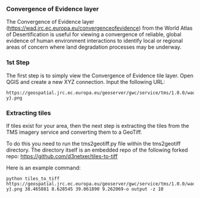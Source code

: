 ### Convergence of Evidence layer
The Convergence of Evidence layer (https://wad.jrc.ec.europa.eu/convergenceofevidence) from the World Atlas of Desertification is useful for viewing a convergence of reliable, global evidence of human environment interactions to identify local or regional areas of concern where land degradation processes may be underway.

### 1st Step
The first step is to simply view the Convergence of Evidence tile layer. Open QGIS and create a new XYZ connection. Input the following URL:

```
https://geospatial.jrc.ec.europa.eu/geoserver/gwc/service/tms/1.0.0/wad:sumKeyissues_14_20170428@EPSG:900913@png/{z}/{x}/{-y}.png
```

### Extracting tiles
If tiles exist for your area, then the next step is extracting the tiles from the TMS imagery service and converting them to a GeoTiff.

To do this you need to run the tms2geotiff.py file within the tms2geotiff directory. The directory itself is an embedded repo of the following forked repo: https://github.com/d3netxer/tiles-to-tiff

Here is an example command: 

```
python tiles_to_tiff https://geospatial.jrc.ec.europa.eu/geoserver/gwc/service/tms/1.0.0/wad:sumKeyissues_14_20170428@EPSG:900913@png/{z}/{x}/{-y}.png 38.465881 8.628545 39.061890 9.262069-o output -z 10
```

